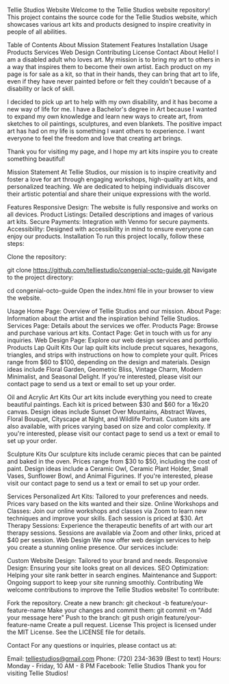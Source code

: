 Tellie Studios Website
Welcome to the Tellie Studios website repository! This project contains the source code for the Tellie Studios website, which showcases various art kits and products designed to inspire creativity in people of all abilities.

Table of Contents
About
Mission Statement
Features
Installation
Usage
Products
Services
Web Design
Contributing
License
Contact
About
Hello! I am a disabled adult who loves art. My mission is to bring my art to others in a way that inspires them to become their own artist. Each product on my page is for sale as a kit, so that in their hands, they can bring that art to life, even if they have never painted before or felt they couldn't because of a disability or lack of skill.

I decided to pick up art to help with my own disability, and it has become a new way of life for me. I have a Bachelor's degree in Art because I wanted to expand my own knowledge and learn new ways to create art, from sketches to oil paintings, sculptures, and even blankets. The positive impact art has had on my life is something I want others to experience. I want everyone to feel the freedom and love that creating art brings.

Thank you for visiting my page, and I hope my art kits inspire you to create something beautiful!

Mission Statement
At Tellie Studios, our mission is to inspire creativity and foster a love for art through engaging workshops, high-quality art kits, and personalized teaching. We are dedicated to helping individuals discover their artistic potential and share their unique expressions with the world.

Features
Responsive Design: The website is fully responsive and works on all devices.
Product Listings: Detailed descriptions and images of various art kits.
Secure Payments: Integration with Venmo for secure payments.
Accessibility: Designed with accessibility in mind to ensure everyone can enjoy our products.
Installation
To run this project locally, follow these steps:

Clone the repository:

git clone https://github.com/telliestudio/congenial-octo-guide.git
Navigate to the project directory:

cd congenial-octo-guide
Open the index.html file in your browser to view the website.

Usage
Home Page: Overview of Tellie Studios and our mission.
About Page: Information about the artist and the inspiration behind Tellie Studios.
Services Page: Details about the services we offer.
Products Page: Browse and purchase various art kits.
Contact Page: Get in touch with us for any inquiries.
Web Design Page: Explore our web design services and portfolio.
Products
Lap Quilt Kits
Our lap quilt kits include precut squares, hexagons, triangles, and strips with instructions on how to complete your quilt. Prices range from $60 to $100, depending on the design and materials. Design ideas include Floral Garden, Geometric Bliss, Vintage Charm, Modern Minimalist, and Seasonal Delight. If you're interested, please visit our contact page to send us a text or email to set up your order.

Oil and Acrylic Art Kits
Our art kits include everything you need to create beautiful paintings. Each kit is priced between $30 and $60 for a 16x20 canvas. Design ideas include Sunset Over Mountains, Abstract Waves, Floral Bouquet, Cityscape at Night, and Wildlife Portrait. Custom kits are also available, with prices varying based on size and color complexity. If you're interested, please visit our contact page to send us a text or email to set up your order.

Sculpture Kits
Our sculpture kits include ceramic pieces that can be painted and baked in the oven. Prices range from $30 to $50, including the cost of paint. Design ideas include a Ceramic Owl, Ceramic Plant Holder, Small Vases, Sunflower Bowl, and Animal Figurines. If you're interested, please visit our contact page to send us a text or email to set up your order.

Services
Personalized Art Kits: Tailored to your preferences and needs. Prices vary based on the kits wanted and their size.
Online Workshops and Classes: Join our online workshops and classes via Zoom to learn new techniques and improve your skills. Each session is priced at $30.
Art Therapy Sessions: Experience the therapeutic benefits of art with our art therapy sessions. Sessions are available via Zoom and other links, priced at $40 per session.
Web Design
We now offer web design services to help you create a stunning online presence. Our services include:

Custom Website Design: Tailored to your brand and needs.
Responsive Design: Ensuring your site looks great on all devices.
SEO Optimization: Helping your site rank better in search engines.
Maintenance and Support: Ongoing support to keep your site running smoothly.
Contributing
We welcome contributions to improve the Tellie Studios website! To contribute:

Fork the repository.
Create a new branch:
git checkout -b feature/your-feature-name
Make your changes and commit them:
git commit -m "Add your message here"
Push to the branch:
git push origin feature/your-feature-name
Create a pull request.
License
This project is licensed under the MIT License. See the LICENSE file for details.

Contact
For any questions or inquiries, please contact us at:

Email: telliestudios@gmail.com
Phone: (720) 234-3639 (Best to text)
Hours: Monday - Friday, 10 AM - 8 PM
Facebook: Tellie Studios
Thank you for visiting Tellie Studios!
